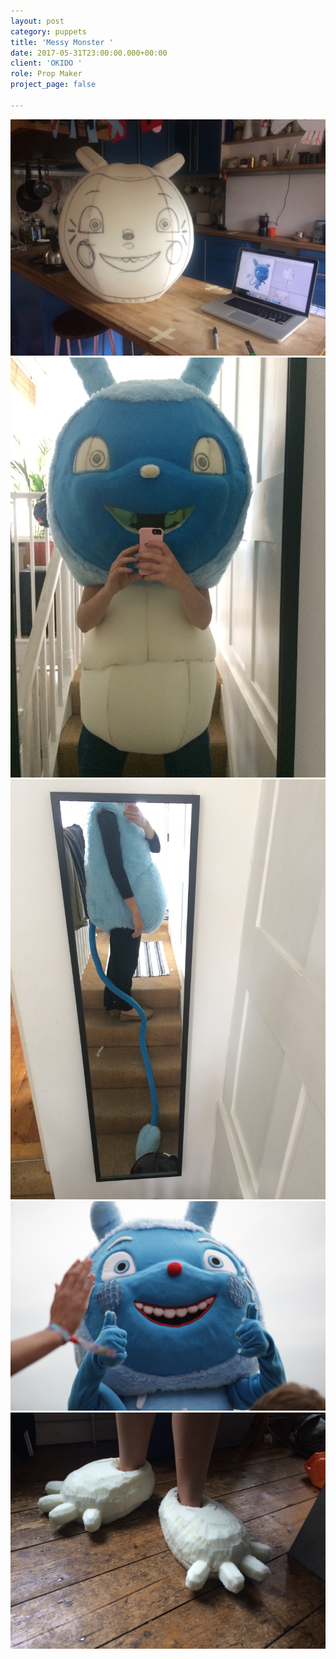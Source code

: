 ```yaml
---
layout: post
category: puppets
title: 'Messy Monster '
date: 2017-05-31T23:00:00.000+00:00
client: 'OKIDO '
role: Prop Maker
project_page: false

---
```

![](/uploads/IMG_1223.jpg)![](/uploads/IMG_1277.jpg)![](/uploads/IMG_1313.jpg)![](/uploads/IMG_9829.JPG)![](/uploads/IMG_1310.jpg)